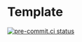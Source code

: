 # Template

[![pre-commit.ci status](https://results.pre-commit.ci/badge/github/Ozy-Viking/template/main.svg)](https://results.pre-commit.ci/latest/github/Ozy-Viking/template/main)
